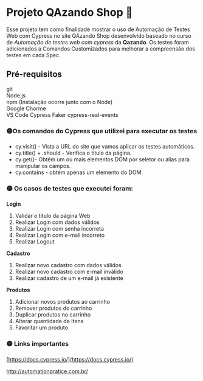 # Projeto QAzando Shop 🚀
Esse projeto tem como finalidade mostrar o uso de Automação de Testes Web com Cypress no site QAzando Shop desenvolvido baseado no curso de <i>Automação de testes web com cypress</i> da <b>Qazando</b>. Os testes foram adicionados a Comandos Customizados para melhorar a compreensão dos testes em cada Spec.

## Pré-requisitos
git  
Node.js  
npm (Instalação ocorre junto com o Node)  
Google Chorme  
VS Code
Cypress
Faker
cypress-real-events


### 🟡Os comandos do Cypress que utilizei para executar os testes
* cy.visit() - Vista a URL do site que vamos aplicar os testes automáticos.
* cy.title() + .should - Verifica o título da página.
* cy.get()- Obtém um ou mais elementos DOM por seletor ou alias para manipular os campos.
* cy.contains - obtém apenas um elemento do DOM.

### 🟡  Os casos de testes que executei foram:
 <b>Login</b>
1. Validar o titulo da página Web
2.  Realizar Login com dados válidos 
3. Realizar Login com senha incorreta
4. Realizar Login com e-mail incorreto
5. Realizar Logout

<b> Cadastro</b>
1. Realizar novo cadastro com dados válidos
2. Realizar novo cadastro com e-mail inválido
3. Realizar cadastro de um e-mail já existente

<b> Produtos</b>
1. Adicionar novos produtos ao carrinho
2. Remover produtos do carrinho  
3. Duplicar produtos no carrinho
4. Alterar quantidade de Itens
5. Favoritar um produto

 
  ### 🟡  Links importantes

[https://docs.cypress.io/](https://docs.cypress.io/) <p>
http://automationpratice.com.br/
